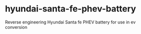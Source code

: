 # hyundai-santa-fe-phev-battery
Reverse engineering Hyundai Santa fe PHEV battery for use in ev conversion
